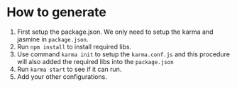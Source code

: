 # How to generate
1. First setup the package.json. We only need to setup the karma and jasmine in `package.json`.
2. Run `npm install` to install required libs.
3. Use command `karma init` to setup the `karma.conf.js` and this procedure will also added the required libs into the `package.json`
4. Run `karma start` to see if it can run.
5. Add your other configurations.